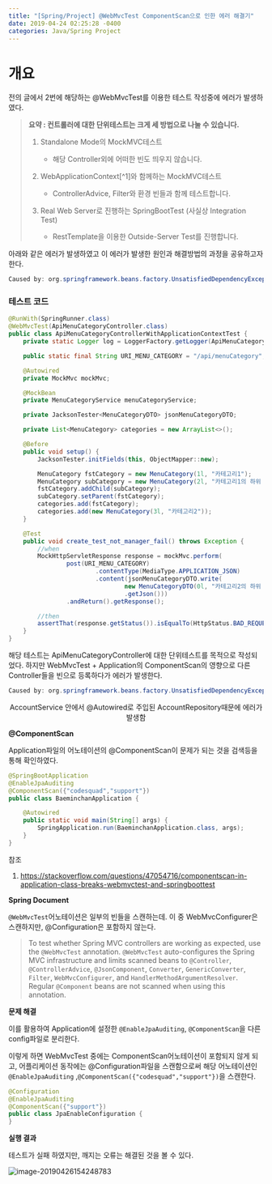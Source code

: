 ```yaml
---
title: "[Spring/Project] @WebMvcTest ComponentScan으로 인한 에러 해결기"
date: 2019-04-24 02:25:28 -0400
categories: Java/Spring Project
---
```




# 개요

전의 글에서 2번에 해당하는 @WebMvcTest를 이용한 테스트 작성중에 에러가 발생하였다. 



> **요약 : 컨트롤러에 대한 단위테스트는 크게 세 방법으로 나눌 수 있습니다.**
>
> 1. Standalone Mode의 MockMVC테스트
>    - 해당 Controller외에 어떠한 빈도 띄우지 않습니다. 
>
> 
>
>
> 2. WebApplicationContext[^1]와 함께하는 MockMVC테스트
>    - ControllerAdvice, Filter와 환경 빈들과 함께 테스트합니다. 
>
> 
>
> 3. Real Web Server로 진행하는 SpringBootTest (사실상 Integration Test)
>    - RestTemplate을 이용한 Outside-Server Test를 진행합니다.
>



아래와 같은 에러가 발생하였고 이 에러가 발생한 원인과 해결방법의 과정을 공유하고자 한다.

```java
Caused by: org.springframework.beans.factory.UnsatisfiedDependencyException: Error creating bean with name 'accountService': Unsatisfied dependency expressed through field 'accountRepository'; nested exception is org.springframework.beans.factory.NoSuchBeanDefinitionException: No qualifying bean of type 'codesquad.domain.AccountRepository' available: expected at least 1 bean which qualifies as autowire candidate. Dependency annotations: {@org.springframework.beans.factory.annotation.Autowired(required=true)}
```



### 테스트 코드

```java
@RunWith(SpringRunner.class)
@WebMvcTest(ApiMenuCategoryController.class)
public class ApiMenuCategoryControllerWithApplicationContextTest {
    private static Logger log = LoggerFactory.getLogger(ApiMenuCategoryControllerWithApplicationContextTest.class);

    public static final String URI_MENU_CATEGORY = "/api/menuCategory";

    @Autowired
    private MockMvc mockMvc;

    @MockBean
    private MenuCategoryService menuCategoryService;

    private JacksonTester<MenuCategoryDTO> jsonMenuCategoryDTO;

    private List<MenuCategory> categories = new ArrayList<>();

    @Before
    public void setup() {
        JacksonTester.initFields(this, ObjectMapper::new);

        MenuCategory fstCategory = new MenuCategory(1l, "카테고리1");
        MenuCategory subCategory = new MenuCategory(2l, "카테고리1의 하위 카테고리");
        fstCategory.addChild(subCategory);
        subCategory.setParent(fstCategory);
        categories.add(fstCategory);
        categories.add(new MenuCategory(3l, "카테고리2"));
    }

    @Test
    public void create_test_not_manager_fail() throws Exception {
        //when
        MockHttpServletResponse response = mockMvc.perform(
                post(URI_MENU_CATEGORY)
                        .contentType(MediaType.APPLICATION_JSON)
                        .content(jsonMenuCategoryDTO.write(
                                new MenuCategoryDTO(0l, "카테고리2의 하위 카테고리", 3l))
                                .getJson()))
                .andReturn().getResponse();

        //then
        assertThat(response.getStatus()).isEqualTo(HttpStatus.BAD_REQUEST.value());
    }
}
```

해당 테스트는 ApiMenuCategoryController에 대한 단위테스트를 목적으로 작성되었다. 하지만 WebMvcTest + Application의 ComponentScan의 영향으로 다른  Controller들을 빈으로 등록하다가 에러가 발생한다.

```java
Caused by: org.springframework.beans.factory.UnsatisfiedDependencyException: Error creating bean with name 'accountService': Unsatisfied dependency expressed through field 'accountRepository'; nested exception is org.springframework.beans.factory.NoSuchBeanDefinitionException: No qualifying bean of type 'codesquad.domain.AccountRepository' available: expected at least 1 bean which qualifies as autowire candidate. Dependency annotations: {@org.springframework.beans.factory.annotation.Autowired(required=true)}

```

<center>AccountService 안에서 @Autowired로 주입된 AccountRepository때문에 에러가 발생함 </center>



**@ComponentScan**

Application파일의 어노테이션의 @ComponentScan이 문제가 되는 것을 검색등을 통해 확인하였다.

```java
@SpringBootApplication
@EnableJpaAuditing
@ComponentScan({"codesquad","support"})
public class BaeminchanApplication {

    @Autowired
    public static void main(String[] args) {
        SpringApplication.run(BaeminchanApplication.class, args);
    }
}
```

참조

1. <https://stackoverflow.com/questions/47054716/componentscan-in-application-class-breaks-webmvctest-and-springboottest>



**Spring Document**

`@WebMvcTest`어노테이션은 일부의 빈들을 스캔하는데. 이 중 WebMvcConfigurer은 스캔하지만, @Configuration은 포함하지 않는다. 



> To test whether Spring MVC controllers are working as expected, use the `@WebMvcTest` annotation. `@WebMvcTest` auto-configures the Spring MVC infrastructure and limits scanned beans to `@Controller`, `@ControllerAdvice`, `@JsonComponent`, `Converter`, `GenericConverter`, `Filter`, `WebMvcConfigurer`, and `HandlerMethodArgumentResolver`. Regular `@Component` beans are not scanned when using this annotation. 



**문제 해결**

이를 활용하여 Application에 설정한 `@EnableJpaAuditing`, `@ComponentScan`을 다른 config파일로 분리한다.

이렇게 하면 WebMvcTest 중에는 ComponentScan어노테이션이 포함되지 않게 되고, 어플리케이션 동작에는 @Configuration파일을 스캔함으로써 해당 어노테이션인 `@EnableJpaAuditing` ,`@ComponentScan({"codesquad","support"})`을 스캔한다. 



```java
@Configuration
@EnableJpaAuditing
@ComponentScan({"support"})
public class JpaEnableConfiguration {
}
```



**실행 결과**

테스트가 실패 하였지만, 깨지는 오류는 해결된 것을 볼 수 있다.

![image-20190426154248783](/Users/dadadamarine/Desktop/study/blog/dadadamarine.github.io/_posts/assets/images/image-20190426154248783.png)

### 
